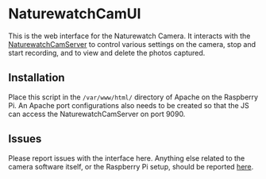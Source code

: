 # NaturewatchCamUI
This is the web interface for the Naturewatch Camera. It interacts with the [NaturewatchCamServer](https://github.com/interactionresearchstudio/NaturewatchCameraServer) to control various settings on the camera, stop and start recording, and to view and delete the photos captured.

## Installation
Place this script in the `/var/www/html/` directory of Apache on the Raspberry Pi. An Apache port configurations also needs to be created so that the JS can access the NaturewatchCamServer on port 9090.

## Issues
Please report issues with the interface here. Anything else related to the camera software itself, or the Raspberry Pi setup, should be reported [here](https://github.com/interactionresearchstudio/NaturewatchCameraServer).
